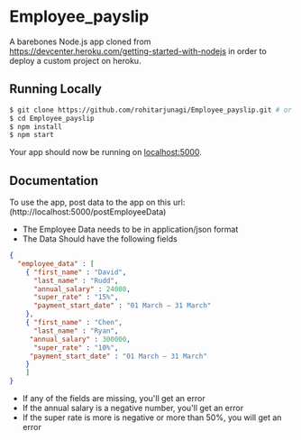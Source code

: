 # Employee_payslip

A barebones Node.js app cloned from  https://devcenter.heroku.com/getting-started-with-nodejs in order to deploy a custom project on heroku.

## Running Locally

```sh
$ git clone https://github.com/rohitarjunagi/Employee_payslip.git # or clone your own fork
$ cd Employee_payslip
$ npm install
$ npm start
```

Your app should now be running on [localhost:5000](http://localhost:5000/).


## Documentation

To use the app, post data to the app on this url: (http://localhost:5000/postEmployeeData)



- The Employee Data needs to be in application/json format
- The Data Should have the following fields
```json
{
  "employee_data" : [
    { "first_name" : "David",
      "last_name" : "Rudd",
      "annual_salary" : 24000,
      "super_rate" : "15%",
      "payment_start_date" : "01 March – 31 March"
    },
    { "first_name" : "Chen",
  	  "last_name" : "Ryan",
     "annual_salary" : 300000,
      "super_rate" : "10%",
     "payment_start_date" : "01 March – 31 March"
    }
    ]
}

```
- If any of the fields are missing, you'll get an error
- If the annual salary is a negative number, you'll get an error
- If the super rate is more is negative or more than 50%, you will get an error
